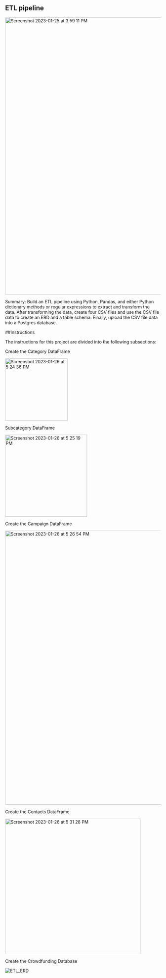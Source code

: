 ## ETL pipeline

<img width="896" alt="Screenshot 2023-01-25 at 3 59 11 PM" src="https://user-images.githubusercontent.com/106120403/214689297-ee2c44a6-a87c-465b-9fd2-54918aa1b47d.png">

Summary: Build an ETL pipeline using Python, Pandas, and either Python dictionary methods or regular expressions to extract and transform the data. After transforming the data, create four CSV files and use the CSV file data to create an ERD and a table schema. Finally, upload the CSV file data into a Postgres database.

##Instructions

The instructions for this project are divided into the following subsections:

Create the Category DataFrame

<img width="202" alt="Screenshot 2023-01-26 at 5 24 36 PM" src="https://user-images.githubusercontent.com/106120403/214965395-2eb13b0c-8abd-48f5-a5e0-4b84bd3d5a0c.png">

Subcategory DataFrame

<img width="265" alt="Screenshot 2023-01-26 at 5 25 19 PM" src="https://user-images.githubusercontent.com/106120403/214965424-89bd0ad3-bf5a-424e-b10e-383289ad29bf.png">

Create the Campaign DataFrame

<img width="886" alt="Screenshot 2023-01-26 at 5 26 54 PM" src="https://user-images.githubusercontent.com/106120403/214965536-1a4192c7-e653-4b93-b4e4-840d30fd12c2.png">

Create the Contacts DataFrame

<img width="438" alt="Screenshot 2023-01-26 at 5 31 28 PM" src="https://user-images.githubusercontent.com/106120403/214965605-04658c36-85a2-421d-b96b-713d1e1f1ccf.png">

Create the Crowdfunding Database

![ETL_ERD](https://user-images.githubusercontent.com/106120403/214965167-5ca9856c-77a9-4182-b481-b5e9a38dc0db.png)

